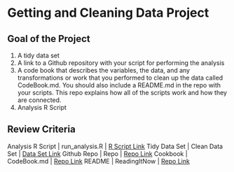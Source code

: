 # Getting and Cleaning Data Project

## Goal of the Project
1. A tidy data set 
2. A link to a Github repository with your script for performing the analysis 
3. A code book that describes the variables, the data, and any transformations or work that you performed to clean up the data called CodeBook.md. You should also include a README.md in the repo with your scripts. This repo explains how all of the scripts work and how they are connected.
4. Analysis R Script

## Review Criteria

Analysis R Script |  run_analysis.R |  [R Script Link](https://github.com/mGalarnyk/datasciencecoursera/blob/master/3_Getting_and_Cleaning_Data/projects/run_analysis.R "run_analysis.R")
Tidy Data Set |  Clean Data Set |  [Data Set Link]( "tidyData.txt")
Github Repo | Repo |  [Repo Link](https://github.com/adithyaavaasen/datasciencecoursera "Click to go to Repo")
Cookbook | CodeBook.md |  [Repo Link](https://github.com/adithyaavaasen/datasciencecoursera/blob/master/CodeBook.md "Code Book")
README | ReadingItNow |  [Repo Link](https://github.com/adithyaavaasen/datasciencecoursera/blob/master/README.md "Read me")


